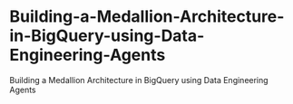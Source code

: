# Building-a-Medallion-Architecture-in-BigQuery-using-Data-Engineering-Agents
Building a Medallion Architecture in BigQuery using Data Engineering Agents
